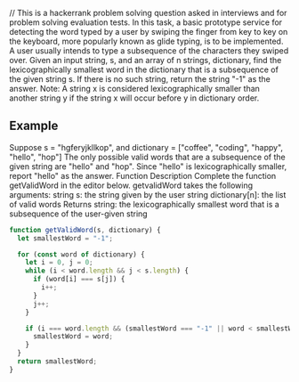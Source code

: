 // This is a hackerrank problem solving question asked in interviews and for problem solving evaluation tests.
In this task, a basic prototype service for detecting the word typed by a user by swiping the finger from key to key on the keyboard, more popularly known as glide typing, is to be implemented. A user usually intends to type a subsequence of the characters they swiped over.
Given an input string, s, and an array of n strings, dictionary, find the lexicographically smallest word in the dictionary that is a subsequence of the given string s. If there is no such string, return the string "-1" as the answer.
Note: A string x is considered lexicographically smaller than another string y if the string x will occur before y in dictionary order.

## Example
Suppose s = "hgferyjkllkop", and dictionary = ["coffee", "coding", "happy", "hello", "hop"]
The only possible valid words that are a subsequence of the given string are "hello" and "hop". Since
"hello" is lexicographically smaller, report "hello" as the answer.
Function Description
Complete the function getValidWord in the editor below.
getvalidWord takes the following arguments: string s: the string given by the user
string dictionary[n]: the list of valid words
Returns
string: the lexicographically smallest word that is a subsequence of the user-given string

```js
function getValidWord(s, dictionary) {
  let smallestWord = "-1";

  for (const word of dictionary) {
    let i = 0, j = 0;
    while (i < word.length && j < s.length) {
      if (word[i] === s[j]) {
        i++;
      }
      j++;
    }

    if (i === word.length && (smallestWord === "-1" || word < smallestWord)) {
      smallestWord = word;
    }
  }
  return smallestWord;
}
```
